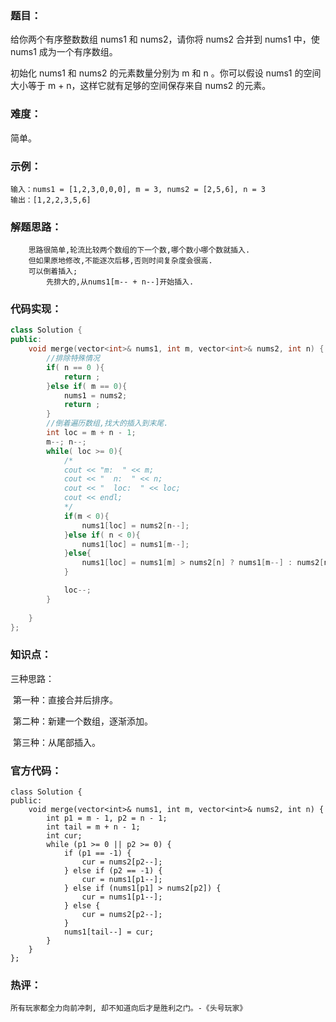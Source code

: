 ### 题目：

给你两个有序整数数组 nums1 和 nums2，请你将 nums2 合并到 nums1 中，使 nums1 成为一个有序数组。

初始化 nums1 和 nums2 的元素数量分别为 m 和 n 。你可以假设 nums1 的空间大小等于 m + n，这样它就有足够的空间保存来自 nums2 的元素。

### 难度：

简单。

### 示例：

```
输入：nums1 = [1,2,3,0,0,0], m = 3, nums2 = [2,5,6], n = 3
输出：[1,2,2,3,5,6]
```

### 解题思路：

```
    思路很简单,轮流比较两个数组的下一个数,哪个数小哪个数就插入.
    但如果原地修改,不能逐次后移,否则时间复杂度会很高.
    可以倒着插入;
        先排大的,从nums1[m-- + n--]开始插入.
```

### 代码实现：

```c++
class Solution {
public:
    void merge(vector<int>& nums1, int m, vector<int>& nums2, int n) {
        //排除特殊情况
        if( n == 0 ){
            return ;
        }else if( m == 0){
            nums1 = nums2;
            return ;
        }
        //倒着遍历数组,找大的插入到末尾.
        int loc = m + n - 1;
        m--; n--;
        while( loc >= 0){
            /*
            cout << "m:  " << m;
            cout << "  n:  " << n;
            cout << "  loc:  " << loc;
            cout << endl;
            */
            if(m < 0){
                nums1[loc] = nums2[n--];
            }else if( n < 0){
                nums1[loc] = nums1[m--];
            }else{
                nums1[loc] = nums1[m] > nums2[n] ? nums1[m--] : nums2[n--];
            }

            loc--;
        }
        
    }
};
```

### 知识点：

三种思路：

​	第一种：直接合并后排序。

​	第二种：新建一个数组，逐渐添加。

​	第三种：从尾部插入。

### 官方代码：

```
class Solution {
public:
    void merge(vector<int>& nums1, int m, vector<int>& nums2, int n) {
        int p1 = m - 1, p2 = n - 1;
        int tail = m + n - 1;
        int cur;
        while (p1 >= 0 || p2 >= 0) {
            if (p1 == -1) {
                cur = nums2[p2--];
            } else if (p2 == -1) {
                cur = nums1[p1--];
            } else if (nums1[p1] > nums2[p2]) {
                cur = nums1[p1--];
            } else {
                cur = nums2[p2--];
            }
            nums1[tail--] = cur;
        }
    }
};
```

### 热评：

```
所有玩家都全力向前冲刺, 却不知道向后才是胜利之门。-《头号玩家》
```


